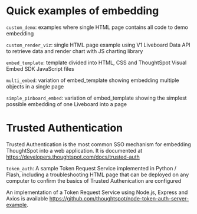 # Quick examples of embedding

`custom_demo`: examples where single HTML page contains all code to demo embedding

`custom_render_viz`: single HTML page example using V1 Liveboard Data API to retrieve data and render chart with JS charting library 

`embed_template`: template divided into HTML, CSS and ThoughtSpot Visual Embed SDK JavaScript files

`multi_embed`: variation of embed_template showing embedding multiple objects in a single page

`simple_pinboard_embed`: variation of embed_template showing the simplest possible embedding of one Liveboard into a page

# Trusted Authentication
Trusted Authentication is the most common SSO mechanism for embedding ThoughtSpot into a web application. It is documented at https://developers.thoughtspot.com/docs/trusted-auth

`token_auth`: A sample Token Request Service implemented in Python / Flash, including a troubleshooting HTML page that can be deployed on any computer to confirm the basics of Trusted Authenication are configured

An implementation of a Token Request Service using Node.js, Express and Axios is available https://github.com/thoughtspot/node-token-auth-server-example. 

